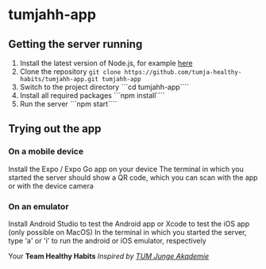 # tumjahh-app

## Getting the server running

1. Install the latest version of Node.js, for example [here](https://nodejs.dev/en/learn/how-to-install-nodejs/)
2. Clone the repository ```git clone https://github.com/tumja-healthy-habits/tumjahh-app.git tumjahh-app```
3. Switch to the project directory ```cd tumjahh-app````
4. Install all required packages ```npm install````
5. Run the server ```npm start````

## Trying out the app

### On a mobile device

Install the Expo / Expo Go app on your device
The terminal in which you started the server should show a QR code,
which you can scan with the app or with the device camera

### On an emulator

Install Android Studio to test the Android app or Xcode to test the iOS app (only possible on MacOS)
In the terminal in which you started the server, type 'a' or 'i' to run the android or iOS emulator, respectively


Your **Team Healthy Habits**
*Inspired by [TUM Junge Akademie](ja.tum.de)*
